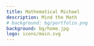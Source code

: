 ```yaml
---
title: Mathematical Michael
description: Mind the Math
# background: bg/portfolio.png
background: bg/home.jpg
logo: icons/main.svg
---
```


